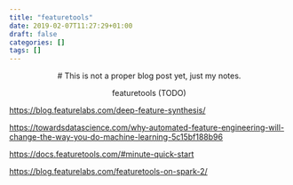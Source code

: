 ```yaml
---
title: "featuretools"
date: 2019-02-07T11:27:29+01:00
draft: false
categories: []
tags: []
---
```


<center>
# This is not a proper blog post yet, just my notes.

featuretools (TODO)
</center>

https://blog.featurelabs.com/deep-feature-synthesis/

https://towardsdatascience.com/why-automated-feature-engineering-will-change-the-way-you-do-machine-learning-5c15bf188b96

https://docs.featuretools.com/#minute-quick-start

https://blog.featurelabs.com/featuretools-on-spark-2/
